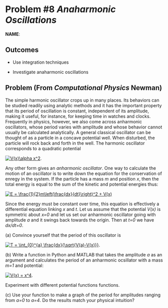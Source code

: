 Problem \#8 *Anaharmonic Oscillations* 
=======================

**NAME**:

Outcomes 
--------

-   Use integration techniques

-   Investigate anaharmonic oscillations

## Problem (From *Computational Physics* Newman)
The simple harmonic oscillator crops up in many places. Its behaviors can be studied readily using analytic methods and it has the important property that its period of oscillation is constant, independent of its amplitude, making it useful, for instance, for keeping time in watches and clocks. 
Frequently in physics, however, we also come across anharmonic oscillators, whose period varies with amplitude and whose behavior cannot usually be calculated analytically. A general classical oscillator can be thought of as a particle in a concave potential well. When disturbed, the particle will rock back and forth in the well. The harmonic oscillator corresponds to a quadratic potential 

<a href="https://www.codecogs.com/eqnedit.php?latex=V(x)\alpha&space;x^2" target="_blank"><img src="https://latex.codecogs.com/gif.latex?V(x)\alpha&space;x^2" title="V(x)\alpha x^2" /></a>. 

Any other form gives an *anharmonic oscillator*.
One way to calculate the motion of an oscillator is to write down the equation for the conservation of enregy in the system. If the particle has a mass *m* and position *x*, then the total energy is equal to the sum of the kinetic and potential energies thus: 

<a href="https://www.codecogs.com/eqnedit.php?latex=E&space;=&space;\frac{1}{2}m\left(\frac{dx}{dt}\right)^2&space;&plus;&space;V(x)" target="_blank"><img src="https://latex.codecogs.com/gif.latex?E&space;=&space;\frac{1}{2}m\left(\frac{dx}{dt}\right)^2&space;&plus;&space;V(x)" title="E = \frac{1}{2}m\left(\frac{dx}{dt}\right)^2 + V(x)" /></a>

Since the energy must be constant over time, this equation is effectively a differential equation linking *x* and *t*. 
Let us assume that the potential *V(x)* is symmetric about *x=0* and let us set our anharmonic oscillator going with amplitude *a* and it swings back towards the origin. Then at *t=0* we have *dx/dt=0*.

(a) Convince yourself that the period of this oscillator is 

<a href="https://www.codecogs.com/eqnedit.php?latex=T&space;=&space;\int_{0}^{a}&space;\frac{dx}{\sqrt{V(a)-V(x)}}" target="_blank"><img src="https://latex.codecogs.com/gif.latex?T&space;=&space;\int_{0}^{a}&space;\frac{dx}{\sqrt{V(a)-V(x)}}" title="T = \int_{0}^{a} \frac{dx}{\sqrt{V(a)-V(x)}}" /></a>.

(b) Write a function in Python and MATLAB that takes the amplitude *a* as an argument and calculates the period of an anharmonic ocsillator with a mass *m=1* and potential:

<a href="https://www.codecogs.com/eqnedit.php?latex=V(x)&space;=&space;x^4" target="_blank"><img src="https://latex.codecogs.com/gif.latex?V(x)&space;=&space;x^4" title="V(x) = x^4" /></a>.

Experiment with different potential functions functions.

(c) Use your function to make a graph of the period for amplitudes ranging from *a=0* to *a=4*. Do the results match your physical intuition?

